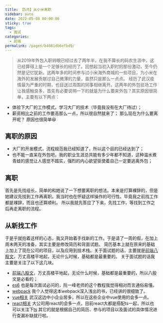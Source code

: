 ```yaml
---
title: 【5月】从小米离职
sidebar: auto
date: 2022-05-08 00:00:00
sticky: true
tags: 
  - 面试
categories: 
  - 前端
permalink: /pages/b4081db6efbd9/
---
```


> 从2019年外包入职转眼已经过去了两年半，在我不算长的码农生涯中，这已经算得上是一个足够长的经历了。回想起当初入职时的那份激动，至今仍然是记忆犹新。这两年多的时间参与过小米海外商城的一些项目，为小米在海外的发展贡献过自己微薄的力量，虽然只是那么一点点。
经历了武汉疫情最为严重的时期，也目送过周围的同事相继离开。这两年的外包驻场工作让我感触良多，首先有必要说明一下的就是为什么要来外包？其实原因很简单，主要有以下两点：
 - 体验下大厂的工作模式，学习大厂的技术（毕竟我没有在大厂待过）；
 - 薪资相比之前的工作要高那么一点，所以很自然就来了；
那么现在为什么要离开呢？
原因也很简单😆
## 离职的原因
 - 大厂的开发模式，流程规范我已经知道了，所以这个目的已经达到了；
 - 也不能一直呆在外包吧，我的职业生涯总共能有多少年都不知道，这种温水煮青蛙的感觉让人感觉不踏实，强烈的内心欲望驱使着自己一定要逃离外包；
 ## 离职
首先是先找组长，简单的和她说了一下想要离职的想法。本来是打算裸辞的，但是她建议先找到工作再离职。我当时也在怀疑这样操作的可行性。毕竟我之前找工作都是裸辞，而且也还算顺利。
所以我就先答应了下来，先找工作，等找到工作之后再走离职的流程。
## 从新找工作
于是乎就抱着这样的心态，我又开始着手找新的工作。于是请了一周的假，在加上周末两天的准备，其实主要是修改简历和背面试题。
简历基本上就在原来的基础上加上了现在公司的项目，以及应用到技术栈。关于面试题的话，主要就是[前端八股文](https://juejin.cn/post/7016593221815910408)，万丈高楼平地起，无论什么时候，基础都是最重要的。
关于面试题的话我主要是关注了以下这几块。
 - [前端八股文](https://juejin.cn/post/7016593221815910408)，万丈高楼平地起，无论什么时候，基础都是最重要的，所以八股文是必看的；
 - [es6](https://es6.ruanyifeng.com/) 也是每次面试必问的，阮一峰老师的这个教程我觉得相对而言通俗易懂。
 - [webpack](http://webpack.wuhaolin.cn/) 我个人觉得这本webpack深入浅出的书，已经讲的很细致了。
 - [vue相关](https://juejin.cn/post/6850037277675454478) 武汉这边中小企业居多，所以在这些企业中vue使用的会多一点。
 - [react相关](https://juejin.cn/post/6844903857135304718) 大公司用react的会多一点，目前react大都是搭配ts一起，所以也可以关注下[ts](https://juejin.cn/post/7092415149809598500)
其它的就是根据自己的简历、参与的项目以及面试的具体情况进行查漏补缺就行啦。
